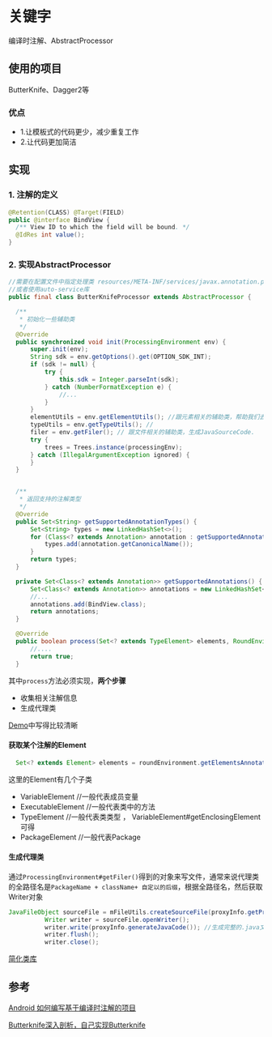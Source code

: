 # 关键字

编译时注解、AbstractProcessor

## 使用的项目

ButterKnife、Dagger2等

### 优点

- 1.让模板式的代码更少，减少重复工作
- 2.让代码更加简洁

## 实现

### 1\. 注解的定义

```java
@Retention(CLASS) @Target(FIELD)
public @interface BindView {
  /** View ID to which the field will be bound. */
  @IdRes int value();
}
```

### 2\. 实现AbstractProcessor

```java
//需要在配置文件中指定处理类 resources/META-INF/services/javax.annotation.processing.Processor
//或者使用auto-service库
public final class ButterKnifeProcessor extends AbstractProcessor {

  /**
   * 初始化一些辅助类
   */
  @Override
  public synchronized void init(ProcessingEnvironment env) {
      super.init(env);
      String sdk = env.getOptions().get(OPTION_SDK_INT);
      if (sdk != null) {
          try {
              this.sdk = Integer.parseInt(sdk);
          } catch (NumberFormatException e) {
              //...
          }
      }
      elementUtils = env.getElementUtils(); //跟元素相关的辅助类，帮助我们去获取一些元素相关的信息
      typeUtils = env.getTypeUtils(); //
      filer = env.getFiler(); // 跟文件相关的辅助类，生成JavaSourceCode.
      try {
          trees = Trees.instance(processingEnv);
      } catch (IllegalArgumentException ignored) {
      }
  }


  /**
   * 返回支持的注解类型
   */
  @Override
  public Set<String> getSupportedAnnotationTypes() {
      Set<String> types = new LinkedHashSet<>();
      for (Class<? extends Annotation> annotation : getSupportedAnnotations()) {
          types.add(annotation.getCanonicalName());
      }
      return types;
  }

  private Set<Class<? extends Annotation>> getSupportedAnnotations() {
      Set<Class<? extends Annotation>> annotations = new LinkedHashSet<>();
      //...
      annotations.add(BindView.class);
      return annotations;
  }

  @Override
  public boolean process(Set<? extends TypeElement> elements, RoundEnvironment env) {
      //....
      return true;
  }
```

其中`process`方法必须实现，**两个步骤**

- 收集相关注解信息
- 生成代理类

[Demo](https://github.com/zhuyongit/ViewInjectDemo)中写得比较清晰

#### 获取某个注解的Element

```java
  Set<? extends Element> elements = roundEnvironment.getElementsAnnotatedWith(BindView.class);
```

这里的Element有几个子类

- VariableElement //一般代表成员变量
- ExecutableElement //一般代表类中的方法
- TypeElement //一般代表类类型 ， VariableElement#getEnclosingElement可得
- PackageElement //一般代表Package

#### 生成代理类

通过`ProcessingEnvironment#getFiler()`得到的对象来写文件，通常来说代理类的全路径名是`PackageName + className+ 自定以的后缀`，根据全路径名，然后获取Writer对象

```java
JavaFileObject sourceFile = mFileUtils.createSourceFile(proxyInfo.getProxyClassFullName(), proxyInfo.getTypeElement());
          Writer writer = sourceFile.openWriter();
          writer.write(proxyInfo.generateJavaCode()); //生成完整的.java文件
          writer.flush();
          writer.close();
```

[简化类库](https://github.com/square/javapoet)

## 参考

[Android 如何编写基于编译时注解的项目](http://blog.csdn.net/lmj623565791/article/details/51931859)

[Butterknife深入剖析，自己实现Butterknife](http://www.jianshu.com/p/003be1b75e28)
